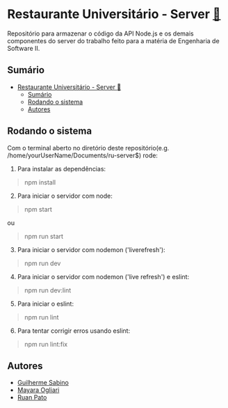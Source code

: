 # Restaurante Universitário - Server [:link:](https://github.com/vergonha-da-profission/ru-server) #
Repositório para armazenar o código da API Node.js e os demais componentes do server do trabalho feito para a matéria de Engenharia de Software II.

## Sumário ##

- [Restaurante Universitário - Server :link:](#restaurante-universitário---server-link)
  - [Sumário](#sumário)
  - [Rodando o sistema](#rodando-o-sistema)
  - [Autores](#autores)

## Rodando o sistema ##

Com o terminal aberto no diretório deste repositório(e.g. /home/yourUserName/Documents/ru-server$) rode:

1. Para instalar as dependências:
>npm install
2. Para iniciar o servidor com node:
>npm start

ou

>npm run start
3. Para iniciar o servidor com nodemon ('liverefresh'):
>npm run dev
4. Para iniciar o servidor com nodemon ('live refresh') e eslint:
>npm run dev:lint
5. Para iniciar o eslint:
>npm run lint
6. Para tentar corrigir erros usando eslint:
>npm run lint:fix

## Autores ##

- [Guilherme Sabino](https://github.com/fersasil)
- [Mayara Ogliari](https://github.com/mayara-ogliari)
- [Ruan Pato](https://github.com/ruanpato)
